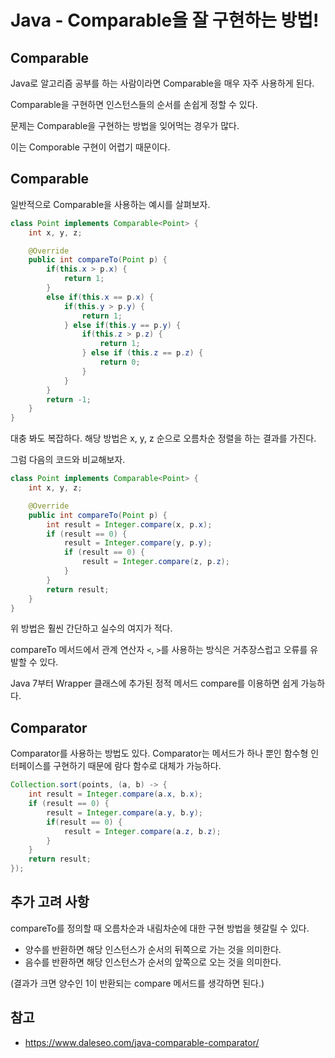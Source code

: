 # Java - Comparable을 잘 구현하는 방법!

## Comparable

Java로 알고리즘 공부를 하는 사람이라면 Comparable을 매우 자주 사용하게 된다.

Comparable을 구현하면 인스턴스들의 순서를 손쉽게 정할 수 있다.

문제는 Comparable을 구현하는 방법을 잊어먹는 경우가 많다.

이는 Comporable 구현이 어렵기 때문이다.

## Comparable
일반적으로 Comparable을 사용하는 예시를 살펴보자.
```java
class Point implements Comparable<Point> {
    int x, y, z;

    @Override
    public int compareTo(Point p) {
        if(this.x > p.x) {
            return 1;
        }
        else if(this.x == p.x) {
            if(this.y > p.y) {
                return 1;
            } else if(this.y == p.y) {
                if(this.z > p.z) {
                    return 1;
                } else if (this.z == p.z) {
                    return 0;
                }
            }
        }
        return -1;
    }
}
```
대충 봐도 복잡하다. 해당 방법은 x, y, z 순으로 오름차순 정렬을 하는 결과를 가진다.

그럼 다음의 코드와 비교해보자.
```java
class Point implements Comparable<Point> {
    int x, y, z;

    @Override
    public int compareTo(Point p) {
        int result = Integer.compare(x, p.x);
        if (result == 0) {
            result = Integer.compare(y, p.y);
            if (result == 0) {
                result = Integer.compare(z, p.z);
            }
        }
        return result;
    }
}
```
위 방법은 훨씬 간단하고 실수의 여지가 적다.

compareTo 메서드에서 관계 연산자 `<`, `>`를 사용하는 방식은 거추장스럽고 오류를 유발할 수 있다.

Java 7부터 Wrapper 클래스에 추가된 정적 메서드 compare를 이용하면 쉽게 가능하다.

## Comparator
Comparator를 사용하는 방법도 있다. Comparator는 메서드가 하나 뿐인 함수형 인터페이스를 구현하기 때문에 람다 함수로 대체가 가능하다.
```java
Collection.sort(points, (a, b) -> {
    int result = Integer.compare(a.x, b.x);
    if (result == 0) {
        result = Integer.compare(a.y, b.y);
        if(result == 0) {
            result = Integer.compare(a.z, b.z);
        }
    }
    return result;
});
```


## 추가 고려 사항

compareTo를 정의할 때 오름차순과 내림차순에 대한 구현 방법을 헷갈릴 수 있다.

- 양수를 반환하면 해당 인스턴스가 순서의 뒤쪽으로 가는 것을 의미한다.
- 음수를 반환하면 해당 인스턴스가 순서의 앞쪽으로 오는 것을 의미한다.

(결과가 크면 양수인 1이 반환되는 compare 메서드를 생각하면 된다.)


## 참고
- https://www.daleseo.com/java-comparable-comparator/